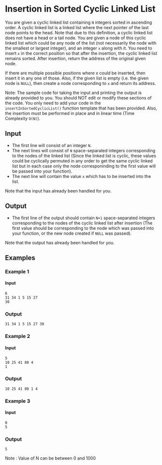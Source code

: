 # Insertion in Sorted Cyclic Linked List

You are given a cyclic linked list containing `N` integers sorted in ascending order. A cyclic linked list is a linked list where the next pointer of the last node points to the head. Note that due to this definition, a cyclic linked list does not have a head or a tail node. You are given a node of this cyclic linked list which could be any node of the list (not necessarily the node with the smallest or largest integer), and an integer `x` along with it. You need to insert `x` in the correct position so that after the insertion, the cyclic linked list remains sorted. After insertion, return the address of the original given node.

If there are multiple possible positions where x could be inserted, then insert it in any one of those. Also, if the given list is empty (i.e. the given node is `NULL`), then create a node corresponding to `x` and return its address.

Note: The sample code for taking the input and printing the output is already provided to you. You should NOT edit or modify these sections of the code. You only need to add your code in the `insertInSortedCyclicList()` function template that has been provided.
Also, the insertion must be performed in place and in linear time (Time Complexity `O(N)`).


## Input

- The first line will consist of an integer `N`.
- The next lines will consist of `N` space-separated integers corresponding to the nodes of the linked list (Since the linked list is cyclic, these values could be cyclically permuted in any order to get the same cyclic linked list but in each case only the node corresponinding to the first value will be passed into your function).
- The next line will contain the value `x` which has to be inserted into the list.

Note that the input has already been handled for you.

## Output

- The first line of the output should contain `N+1` space-separated integers corresponding to the nodes of the cyclic linked list after insertion (The first value should be corresponding to the node which was passed into your function, or the new node created if `NULL` was passed).

Note that the output has already been handled for you.


## Examples

### Example 1
#### Input
```
6
31 34 1 5 15 27
30
```
### Output
```
31 34 1 5 15 27 30
```

### Example 2
#### Input
```
5
10 25 41 80 4
1
```
### Output
```
10 25 41 80 1 4
```

### Example 3
#### Input
```
0
5
```
### Output
```
5
```

Note : Value of N can be between 0 and 1000
